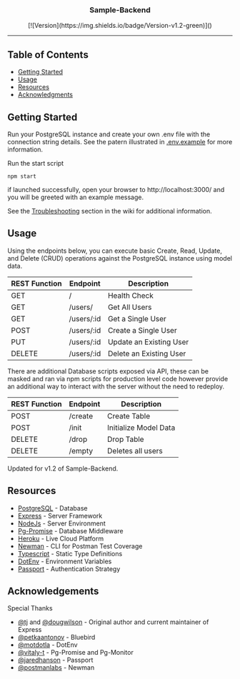 <h3 align="center">Sample-Backend</h3>

<div align="center">
[![Version](https://img.shields.io/badge/Version-v1.2-green)]() 
</div>

---
## Table of Contents
- [Getting Started](#getting_started)
- [Usage](#usage)
- [Resources](#resources)
- [Acknowledgments](#acknowledgement)

## Getting Started <a name = "getting_started"></a>
Run your PostgreSQL instance and create your own .env file with the connection string details. See the patern illustrated in [.env.example](https://github.com/ysolomon/sample-backend/blob/master/.env.example) for more information.

Run the start script 
```
npm start
```

if launched successfully, open your browser to http://localhost:3000/ and you will be greeted with an example message.

See the [Troubleshooting](https://github.com/ysolomon/sample-backend/wiki/Troubleshooting) section in the wiki for additional information.

## Usage <a name="usage"></a>
Using the endpoints below, you can execute basic Create, Read, Update, and Delete (CRUD) operations against the PostgreSQL instance using model data.

| REST Function | Endpoint   | Description             |
| ------------- | ---------- | ----------------------- |
| GET           | /          | Health Check            |
| GET           | /users/    | Get All Users           |
| GET           | /users/:id | Get a Single User       |
| POST          | /users/:id | Create a Single User    |
| PUT           | /users/:id | Update an Existing User |
| DELETE        | /users/:id | Delete an Existing User |

There are additional Database scripts exposed via API, these can be masked and ran via npm scripts for production level code however provide an additional way to interact with the server without the need to redeploy.

| REST Function | Endpoint   | Description             |
| ------------- | ---------- | ----------------------- |
| POST          | /create    | Create Table            |
| POST          | /init      | Initialize Model Data   |
| DELETE        | /drop      | Drop Table              |
| DELETE        | /empty     | Deletes all users       |

Updated for v1.2 of Sample-Backend.

## Resources <a name = "resources"></a>
- [PostgreSQL](https://www.postgresql.org/) - Database
- [Express](https://expressjs.com/) - Server Framework
- [NodeJs](https://nodejs.org/en/) - Server Environment
- [Pg-Promise](https://github.com/vitaly-t/pg-promise) - Database Middleware
- [Heroku](https://heroku.com/) - Live Cloud Platform
- [Newman](https://github.com/postmanlabs/newman) - CLI for Postman Test Coverage
- [Typescript](https://www.typescriptlang.org/) - Static Type Definitions
- [DotEnv](https://github.com/motdotla/dotenv) - Environment Variables
- [Passport](http://www.passportjs.org/) - Authentication Strategy

## Acknowledgements <a name = "acknowledgement"></a>
Special Thanks
- [@tj](https://github.com/tj) and [@dougwilson](https://github.com/dougwilson) - Original author and current maintainer of Express
- [@petkaantonov](https://github.com/petkaantonov) - Bluebird
- [@motdotla](https://github.com/motdotla) - DotEnv
- [@vitaly-t](https://github.com/vitaly-t) - Pg-Promise and Pg-Monitor
- [@jaredhanson](https://github.com/jaredhanson) - Passport
- [@postmanlabs](https://github.com/postmanlabs) - Newman

